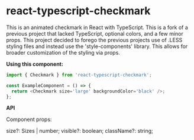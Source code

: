 # react-typescript-checkmark

This is an animated checkmark in React with TypeScript. This is a fork of a previous project that lacked TypeScript, optional colors, and a few minor props. This project decided to forego the previous projects use of .LESS styling files and instead use the 'style-components' library. This allows for broader customization of the styling via props.

**Using this component:**

```javascript
import { Checkmark } from 'react-typescript-checkmark';

const ExampleComponent = () => {
  return <Checkmark size='large' backgroundColor='black' />;
};
```

**API**

Component props:

size?: Sizes | number;
visible?: boolean;
className?: string;
